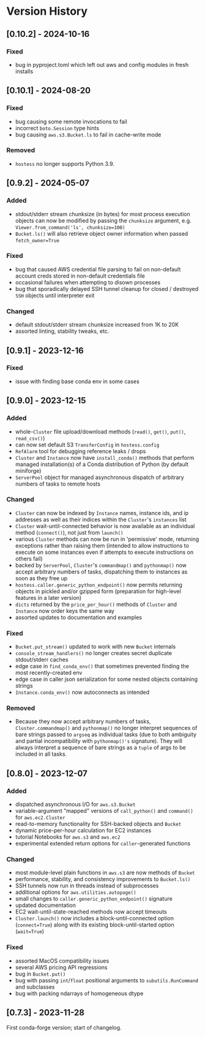 # Version History

## [0.10.2] - 2024-10-16

### Fixed
- bug in pyproject.toml which left out aws and config modules in fresh installs

## [0.10.1] - 2024-08-20

### Fixed
- bug causing some remote invocations to fail
- incorrect `boto.Session` type hints
- bug causing `aws.s3.Bucket.ls` to fail in cache-write mode

### Removed
- `hostess` no longer supports Python 3.9.

## [0.9.2] - 2024-05-07

### Added
- stdout/stderr stream chunksize (in bytes) for most process execution objects 
can now be modified by passing the `chunksize` argument, e.g. 
`Viewer.from_command('ls', chunksize=100)`
- `Bucket.ls()` will also retrieve object owner information when passed 
`fetch_owner=True`

### Fixed
- bug that caused AWS credential file parsing to fail on non-default account
creds stored in non-default credentials file
- occasional failures when attempting to disown processes
- bug that sporadically delayed SSH tunnel cleanup for closed / destroyed 
  `SSH` objects until interpreter exit 

### Changed
- default stdout/stderr stream chunksize increased from 1K to 20K
- assorted linting, stability tweaks, etc.

## [0.9.1] - 2023-12-16
### Fixed

- issue with finding base conda env in some cases

## [0.9.0] - 2023-12-15
### Added

- whole-`Cluster` file upload/download methods (`read()`, `get()`, `put()`, 
`read_csv()`)
- can now set default S3 `TransferConfig` in `hostess.config`
- `RefAlarm` tool for debugging reference leaks / drops
- `Cluster` and `Instance` now have `install_conda()` methods that perform 
managed installation(s) of a Conda distribution of Python (by default miniforge)
- `ServerPool` object for managed asynchronous dispatch of arbitrary numbers 
of tasks to remote hosts

### Changed
- `Cluster` can now be indexed by `Instance` names, instance ids, and ip 
addresses as well as their indices within the `Cluster`'s `instances` list
- `Cluster` wait-until-connected behavior is now available as an individual 
method (`connect()`), not just from `launch()`
- various `Cluster` methods can now be run in 'permissive' mode, returning 
exceptions rather than raising them (intended to allow instructions to execute 
on some instances even if attempts to execute instructions on others fail)
- backed by `ServerPool`, `Cluster`'s `commandmap()` and `pythonmap()` now 
accept arbitrary numbers of tasks, dispatching them to instances as soon as they free up
- `hostess.caller.generic_python_endpoint()` now permits returning objects in 
pickled and/or gzipped form (preparation for high-level features in a later version)
- `dicts` returned by the `price_per_hour()` methods of `Cluster` and `Instance`
now order keys the same way
- assorted updates to documentation and examples

### Fixed
- `Bucket.put_stream()` updated to work with new `Bucket` internals
- `console_stream_handlers()` no longer creates secret duplicate stdout/stderr
caches
- edge case in `find_conda_env()` that sometimes prevented finding the most 
recently-created env
- edge case in caller json serialization for some nested objects containing 
strings
- `Instance.conda_env()` now autoconnects as intended

### Removed
- Because they now accept arbitrary numbers of tasks, `Cluster.commandmap()` 
and `pythonmap()` no longer interpret sequences of bare strings passed to 
`argseq` as individual tasks (due to both ambiguity and partial incompatibility
with `pythonmap()'s` signature). They will always interpret a sequence of bare 
strings as a `tuple` of args to be included in all tasks.

## [0.8.0] - 2023-12-07
### Added
- dispatched asynchronous I/O for `aws.s3.Bucket`
- variable-argument "mapped" versions of `call_python()` and `command()` for 
  `aws.ec2.Cluster`
- read-to-memory functionality for SSH-backed objects and `Bucket`
- dynamic price-per-hour calculation for EC2 instances
- tutorial Notebooks for `aws.s3` and `aws.ec2`
- experimental extended return options for `caller`-generated functions

### Changed
- most module-level plain functions in `aws.s3` are now methods of `Bucket`
- performance, stability, and consistency improvements to `Bucket.ls()`
- SSH tunnels now run in threads instead of subprocesses
- additional options for `aws.utilities.autopage()`
- small changes to `caller.generic_python_endpoint()` signature
- updated documentation
- EC2 wait-until-state-reached methods now accept timeouts
- `Cluster.launch()` now includes a block-until-connected option 
(`connect=True`) along with its existing block-until-started option 
(`wait=True`) 

### Fixed
- assorted MacOS compatibility issues
- several AWS pricing API regressions
- bug in `Bucket.put()`
- bug with passing `int`/`float` positional arguments to `subutils.RunCommand` 
and subclasses
- bug with packing ndarrays of homogeneous dtype

## [0.7.3] - 2023-11-28

First conda-forge version; start of changelog.

